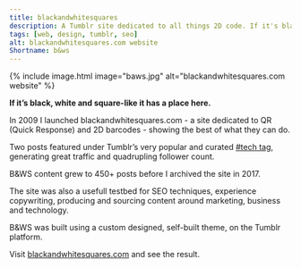 ```yaml
---
title: blackandwhitesquares
description: A Tumblr site dedicated to all things 2D code. If it's black, white and grid-like it has a place here.
tags: [web, design, tumblr, seo]
alt: blackandwhitesquares.com website
Shortname: b&ws
---
```

{% include image.html image="baws.jpg" alt="blackandwhitesquares.com website" %}

**If it’s black, white and square-like it has a place here.**

In 2009 I launched blackandwhitesquares.com - a site dedicated to QR (Quick Response) and 2D barcodes - showing the best of what they can do. 

Two posts featured under Tumblr’s very popular and curated [#tech tag](https://www.tumblr.com/tagged/tech), generating great traffic and quadrupling follower count. 

B&WS content grew to 450+ posts before I archived the site in 2017.

The site was also a usefull testbed for SEO techniques, experience copywriting, producing and sourcing content around marketing, business and technology.

B&WS was built using a custom designed, self-built theme, on the Tumblr platform. 

Visit [blackandwhitesquares.com](http://blackandwhitesquares.com/) and see the result.
